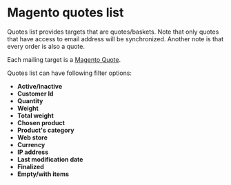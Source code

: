 # Magento quotes list

Quotes list provides targets that are quotes/baskets. Note that only quotes that 
have access to email address will be synchronized. Another note is that every 
order is also a quote.

Each mailing target is a [Magento Quote](#/menu/documentation/magento/quote).

Quotes list can have following filter options:
* **Active/inactive**
* **Customer Id**
* **Quantity**
* **Weight**
* **Total weight**
* **Chosen product**
* **Product's category**
* **Web store**
* **Currency**
* **IP address** 
* **Last modification date**
* **Finalized**
* **Empty/with items**
